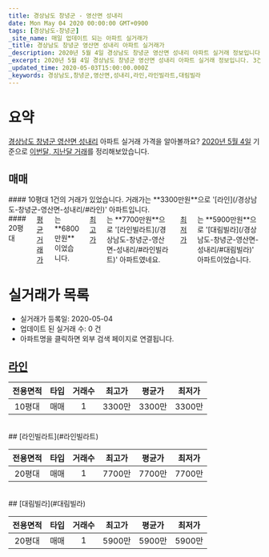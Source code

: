```yaml
---
title: 경상남도 창녕군 - 영산면 성내리
date: Mon May 04 2020 00:00:00 GMT+0900
tags: [경상남도-창녕군]
_site_name: 매일 업데이트 되는 아파트 실거래가
_title: 경상남도 창녕군 영산면 성내리 아파트 실거래가
_description: 2020년 5월 4일 경상남도 창녕군 영산면 성내리 아파트 실거래 정보입니다. 3건 아파트 정보가 있습니다.
_excerpt: 2020년 5월 4일 경상남도 창녕군 영산면 성내리 아파트 실거래 정보입니다. 3건 아파트 정보가 있습니다.
_updated_time: 2020-05-03T15:00:00.000Z
_keywords: 경상남도,창녕군,영산면,성내리,라인,라인빌라트,대림빌라
---
```





# 요약
<ins>경상남도 창녕군 영산면 성내리</ins> 아파트 실거래 가격을 알아볼까요? <ins>2020년 5월 4일</ins> 기준으로 <ins>이번달, 지난달 거래</ins>를 정리해보았습니다.

## 매매
<div class="container">
<div class="six columns" markdown="1">
#### 10평대
1건의 거래가 있었습니다. 거래가는 **3300만원**으로 '[라인](/경상남도-창녕군-영산면-성내리/#라인)' 아파트입니다.
</div>
<div class="six columns" markdown="1">
#### 20평대
<ins>평균 거래가</ins>는 **6800만원**이었습니다. <ins>최고가</ins>는 **7700만원**으로 '[라인빌라트](/경상남도-창녕군-영산면-성내리/#라인빌라트)' 아파트였네요. <ins>최저가</ins>는 **5900만원**으로 '[대림빌라](/경상남도-창녕군-영산면-성내리/#대림빌라)' 아파트이었습니다.
</div>
</div>



# 실거래가 목록
- 실거래가 등록일: 2020-05-04
- 업데이트 된 실거래 수: 0 건
- 아파트명을 클릭하면 외부 검색 페이지로 연결됩니다.

## [라인](#라인)

|전용면적|타입|거래수|최고가|평균가|최저가|
|:---:|:---:|:---:|:---:|:---:|:---:|
|10평대|<span class="deal-type-1">매매</span>|1|3300만|3300만|3300만|

<br/>
## [라인빌라트](#라인빌라트)

|전용면적|타입|거래수|최고가|평균가|최저가|
|:---:|:---:|:---:|:---:|:---:|:---:|
|20평대|<span class="deal-type-1">매매</span>|1|7700만|7700만|7700만|

<br/>
## [대림빌라](#대림빌라)

|전용면적|타입|거래수|최고가|평균가|최저가|
|:---:|:---:|:---:|:---:|:---:|:---:|
|20평대|<span class="deal-type-1">매매</span>|1|5900만|5900만|5900만|

<br/>



